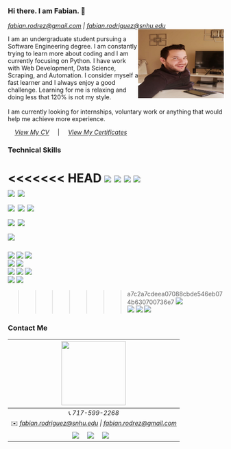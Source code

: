 ### Hi there. I am Fabian. 👋
*fabian.rodrez@gmail.com \| fabian.rodriguez@snhu.edu*
<img align="right" width="200" height="161" src="https://github.com/rodrez/rodrez/blob/master/Photo%20from%20Rodrz.jpg">

I am an undergraduate student pursuing a Software Engineering degree. I am constantly trying to learn more about coding and I am currently focusing on Python. I have work with Web Development, Data Science, Scraping, and Automation. I consider myself a fast learner and I always enjoy a good challenge. Learning for me is relaxing and doing less that 120% is not my style.
<br /><br />
I am currently looking for internships, voluntary work or anything that would help me achieve more experience.

&nbsp; &nbsp; *[View My CV](https://drive.google.com/file/d/1Rgy-jxUbHFWUUW9Z5ntMvxX60GELWgnX/view)*
&nbsp; &nbsp; |  &nbsp; &nbsp; *[View My Certificates](https://github.com/rodrez/rodrez/tree/master/certificates)*
<br />



### Technical Skills
<<<<<<< HEAD
<img src = "https://img.shields.io/badge/-HTML5-E34F26?style=flat&logo=html5&logoColor=white"> <img src = "https://img.shields.io/badge/-CSS3-1572B6?style=flat&logo=css3&logoColor=white"> <img src="https://img.shields.io/badge/-Bootstrap-563D7C?style=flat&logo=bootstrap&logoColor=white"> <img src="https://img.shields.io/badge/-JavaScript-black?style=flat&logo=javascript&logoColor=eed718"> <br />
<img src="https://img.shields.io/badge/-django-black?style=flat&logo=django"> <img src="https://img.shields.io/badge/-Flask-0d7963?style=flat&logo=flask&logoColor=white"> <br/>
<img src="https://img.shields.io/badge/-C%20&%20C++-659ad2?style=flat&logo=c%2B%2B&logoColor=ffffff"> <img src="https://img.shields.io/badge/-Java 8-06305b?style=flat&logo=java&logoColor=white"> <img src="https://img.shields.io/badge/-Python%203-black?style=flat&logo=python&logoColor=white"> <br />
<img src="https://img.shields.io/badge/-Problem%20Solving-ffa804?style=flat"> <img src="https://img.shields.io/badge/-Database%20Management-4d008f?style=flat"> <br />
<img src="https://img.shields.io/badge/-Android-black?style=flat&logo=android">
=======
<img src = "https://img.shields.io/badge/-HTML5-E34F26?style=flat&logo=html5&logoColor=white"> <img src = "https://img.shields.io/badge/-CSS3-1572B6?style=flat&logo=css3&logoColor=white"> <img src="https://img.shields.io/badge/-Bootstrap-563D7C?style=flat&logo=bootstrap&logoColor=white"><br />
<img src="https://img.shields.io/badge/-django-black?style=flat&logo=django"> <img src="https://img.shields.io/badge/-Flask-0d7963?style=flat&logo=flask&logoColor=white"> <br/>
<img src="https://img.shields.io/badge/-C%20&%20C++-659ad2?style=flat&logo=c%2B%2B&logoColor=ffffff"> <img src="https://img.shields.io/badge/-Java 8-06305b?style=flat&logo=java&logoColor=white"> <img src="https://img.shields.io/badge/-Python%203-black?style=flat&logo=python&logoColor=white"> <br />
<img src="https://img.shields.io/badge/-Problem%20Solving-ffa804?style=flat"> <img src="https://img.shields.io/badge/-Database%20Management-4d008f?style=flat"> <br />
>>>>>>> a7c2a7cdeea07088cbde546eb074b630700736e7
<img src="https://img.shields.io/badge/-Machine%20Learning-102230?style=flat"> <br />
<img src="https://img.shields.io/badge/-Microsoft%20Word-164ead?style=flat&logo=microsoft%20word"> <img src="https://img.shields.io/badge/-Microsoft%20Excel-026f39?style=flat&logo=microsoft%20excel"> <img src="https://img.shields.io/badge/-Microsoft%20PowerPoint-b9361a?style=flat&logo=microsoft%20powerpoint">


### Contact Me
|  <a href="https://github.com/rkasale28"><img src="http://canadianmusicgrants.ca/wp-content/uploads/2018/08/Music-Grant-Writing-Services-Canada-Contact-Me-768x338.jpg" width="150px" height="150px" /></a> |
|:---------------------------------------------------------------------------------------------------------------------------------------: |
|📞 *717-599-2268*|
|✉️ *fabian.rodriguez@snhu.edu \| fabian.rodrez@gmail.com*|
|<a href="https://www.rodrez.com/"><img src="https://img.shields.io/badge/website-%230077B5.svg?&style=for-the-badge&logo=django&logoColor=white&color=4d008f" ></a> &nbsp; &nbsp; <a href="https://www.linkedin.com/in/f-rodrez/"><img src="https://img.shields.io/badge/linkedin-%230077B5.svg?&style=for-the-badge&logo=linkedin&logoColor=white"></a> &nbsp; &nbsp; <a href="https://github.com/rodrez"><img src="https://img.shields.io/badge/github-%23E4405F.svg?&style=for-the-badge&logo=github&color=black&logoColor=white"></a> &nbsp; &nbsp;|
</p>
